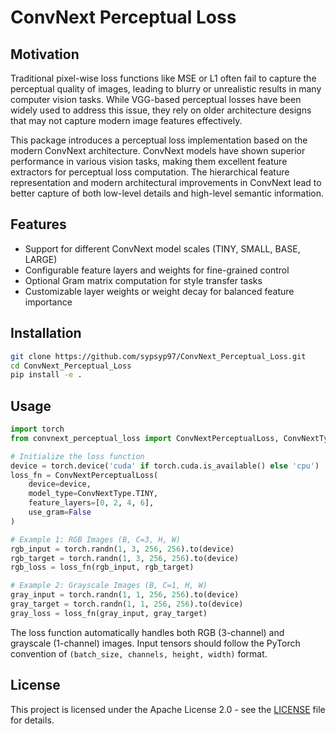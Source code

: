 # ConvNext Perceptual Loss

## Motivation

Traditional pixel-wise loss functions like MSE or L1 often fail to capture the perceptual quality of images, leading to blurry or unrealistic results in many computer vision tasks. While VGG-based perceptual losses have been widely used to address this issue, they rely on older architecture designs that may not capture modern image features effectively.

This package introduces a perceptual loss implementation based on the modern ConvNext architecture. ConvNext models have shown superior performance in various vision tasks, making them excellent feature extractors for perceptual loss computation. The hierarchical feature representation and modern architectural improvements in ConvNext lead to better capture of both low-level details and high-level semantic information.

## Features

- Support for different ConvNext model scales (TINY, SMALL, BASE, LARGE)
- Configurable feature layers and weights for fine-grained control
- Optional Gram matrix computation for style transfer tasks
- Customizable layer weights or weight decay for balanced feature importance

## Installation

```bash
git clone https://github.com/sypsyp97/ConvNext_Perceptual_Loss.git
cd ConvNext_Perceptual_Loss
pip install -e .
```

## Usage

```python
import torch
from convnext_perceptual_loss import ConvNextPerceptualLoss, ConvNextType

# Initialize the loss function
device = torch.device('cuda' if torch.cuda.is_available() else 'cpu')
loss_fn = ConvNextPerceptualLoss(
    device=device,
    model_type=ConvNextType.TINY,
    feature_layers=[0, 2, 4, 6],
    use_gram=False
)

# Example 1: RGB Images (B, C=3, H, W)
rgb_input = torch.randn(1, 3, 256, 256).to(device)
rgb_target = torch.randn(1, 3, 256, 256).to(device)
rgb_loss = loss_fn(rgb_input, rgb_target)

# Example 2: Grayscale Images (B, C=1, H, W)
gray_input = torch.randn(1, 1, 256, 256).to(device)
gray_target = torch.randn(1, 1, 256, 256).to(device)
gray_loss = loss_fn(gray_input, gray_target)
```

The loss function automatically handles both RGB (3-channel) and grayscale (1-channel) images. Input tensors should follow the PyTorch convention of `(batch_size, channels, height, width)` format.

## License

This project is licensed under the Apache License 2.0 - see the [LICENSE](LICENSE) file for details.
